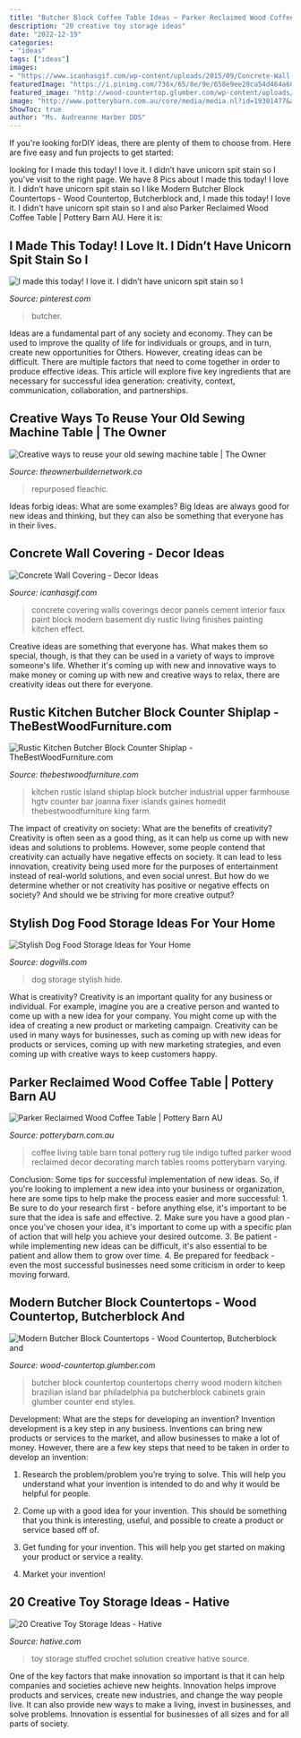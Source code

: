 ```yaml
---
title: "Butcher Block Coffee Table Ideas ~ Parker Reclaimed Wood Coffee Table"
description: "20 creative toy storage ideas"
date: "2022-12-19"
categories:
- "ideas"
tags: ["ideas"]
images:
- "https://www.icanhasgif.com/wp-content/uploads/2015/09/Concrete-Wall-Covering.jpg"
featuredImage: "https://i.pinimg.com/736x/65/8e/9e/658e9ee28ca54d464a60c8e502139c94.jpg"
featured_image: "http://wood-countertop.glumber.com/wp-content/uploads/2014/09/cherry_butcher_block_countertop_6732.jpg"
image: "http://www.potterybarn.com.au/core/media/media.nl?id=19301477&amp;c=3572911&amp;h=6d3a3e866989b917f93c&amp;resizeid=4&amp;resizeh=1200&amp;resizew=1200"
ShowToc: true
author: "Ms. Audreanne Harber DDS"
---
```



If you're looking forDIY ideas, there are plenty of them to choose from. Here are five easy and fun projects to get started: 

	

		
looking for I made this today! I love it. I didn’t have unicorn spit stain so I you've visit to the right page. We have 8 Pics about I made this today! I love it. I didn’t have unicorn spit stain so I like Modern Butcher Block Countertops - Wood Countertop, Butcherblock and, I made this today! I love it. I didn’t have unicorn spit stain so I and also Parker Reclaimed Wood Coffee Table | Pottery Barn AU. Here it is:
		
    
## I Made This Today! I Love It. I Didn’t Have Unicorn Spit Stain So I

<img loading=lazy src="https://i.pinimg.com/736x/65/8e/9e/658e9ee28ca54d464a60c8e502139c94.jpg" onerror="this.onerror=null;this.src='https://tse2.mm.bing.net/th?id=OIP.KjzhYEoGe7hSn4ZSZMKZ0gHaJ3&amp;pid=15.1';" alt="I made this today! I love it. I didn’t have unicorn spit stain so I">

_Source: pinterest.com_

>butcher. 

	

Ideas are a fundamental part of any society and economy. They can be used to improve the quality of life for individuals or groups, and in turn, create new opportunities for Others. However, creating ideas can be difficult. There are multiple factors that need to come together in order to produce effective ideas. This article will explore five key ingredients that are necessary for successful idea generation: creativity, context, communication, collaboration, and partnerships.

    
## Creative Ways To Reuse Your Old Sewing Machine Table | The Owner

<img loading=lazy src="https://theownerbuildernetwork.co/wp-content/uploads/2016/05/Upcycled-Old-Sewing-Machine-Table-17.jpg" onerror="this.onerror=null;this.src='https://tse3.mm.bing.net/th?id=OIP.JtmgFRpsRMG2hi6xvKODRAHaHa&amp;pid=15.1';" alt="Creative ways to reuse your old sewing machine table | The Owner">

_Source: theownerbuildernetwork.co_

>repurposed fleachic. 

	

Ideas forbig ideas: What are some examples?
Big Ideas are always good for new ideas and thinking, but they can also be something that everyone has in their lives.

    
## Concrete Wall Covering - Decor Ideas

<img loading=lazy src="https://www.icanhasgif.com/wp-content/uploads/2015/09/Concrete-Wall-Covering.jpg" onerror="this.onerror=null;this.src='https://tse3.mm.bing.net/th?id=OIP.cZ0blbFUcAqD90xMiMQPKwHaEK&amp;pid=15.1';" alt="Concrete Wall Covering - Decor Ideas">

_Source: icanhasgif.com_

>concrete covering walls coverings decor panels cement interior faux paint block modern basement diy rustic living finishes painting kitchen effect. 

	

Creative ideas are something that everyone has. What makes them so special, though, is that they can be used in a variety of ways to improve someone's life. Whether it's coming up with new and innovative ways to make money or coming up with new and creative ways to relax, there are creativity ideas out there for everyone.

    
## Rustic Kitchen Butcher Block Counter Shiplap - TheBestWoodFurniture.com

<img loading=lazy src="https://thebestwoodfurniture.com/wp-content/uploads/2018/04/Rustic-Kitchen-Butcher-Block-Counter-Shiplap.jpg" onerror="this.onerror=null;this.src='https://tse2.mm.bing.net/th?id=OIP.bPh1G65Gyuo146guNz30ZQHaKO&amp;pid=15.1';" alt="Rustic Kitchen Butcher Block Counter Shiplap - TheBestWoodFurniture.com">

_Source: thebestwoodfurniture.com_

>kitchen rustic island shiplap block butcher industrial upper farmhouse hgtv counter bar joanna fixer islands gaines homedit thebestwoodfurniture king farm. 

	

The impact of creativity on society: What are the benefits of creativity?
Creativity is often seen as a good thing, as it can help us come up with new ideas and solutions to problems. However, some people contend that creativity can actually have negative effects on society. It can lead to less innovation, creativity being used more for the purposes of entertainment instead of real-world solutions, and even social unrest. But how do we determine whether or not creativity has positive or negative effects on society? And should we be striving for more creative output?

    
## Stylish Dog Food Storage Ideas For Your Home

<img loading=lazy src="https://www.dogvills.com/wp-content/uploads/2014/11/Dog-Food-Storage-Ideas.jpg" onerror="this.onerror=null;this.src='https://tse3.mm.bing.net/th?id=OIP.dMcINGKkCK2qsF0K3O24GQHaLo&amp;pid=15.1';" alt="Stylish Dog Food Storage Ideas for Your Home">

_Source: dogvills.com_

>dog storage stylish hide. 

	

What is creativity?
Creativity is an important quality for any business or individual. For example, imagine you are a creative person and wanted to come up with a new idea for your company. You might come up with the idea of creating a new product or marketing campaign. Creativity can be used in many ways for businesses, such as coming up with new ideas for products or services, coming up with new marketing strategies, and even coming up with creative ways to keep customers happy.

    
## Parker Reclaimed Wood Coffee Table | Pottery Barn AU

<img loading=lazy src="http://www.potterybarn.com.au/core/media/media.nl?id=19301477&amp;c=3572911&amp;h=6d3a3e866989b917f93c&amp;resizeid=4&amp;resizeh=1200&amp;resizew=1200" onerror="this.onerror=null;this.src='https://tse2.mm.bing.net/th?id=OIP.-uS-qD20CNczUiPE3qRsvwHaGq&amp;pid=15.1';" alt="Parker Reclaimed Wood Coffee Table | Pottery Barn AU">

_Source: potterybarn.com.au_

>coffee living table barn tonal pottery rug tile indigo tufted parker wood reclaimed decor decorating march tables rooms potterybarn varying. 

	

Conclusion: Some tips for successful implementation of new ideas.
So, if you're looking to implement a new idea into your business or organization, here are some tips to help make the process easier and more successful: 1. Be sure to do your research first - before anything else, it's important to be sure that the idea is safe and effective. 2. Make sure you have a good plan - once you've chosen your idea, it's important to come up with a specific plan of action that will help you achieve your desired outcome. 3. Be patient - while implementing new ideas can be difficult, it's also essential to be patient and allow them to grow over time. 4. Be prepared for feedback - even the most successful businesses need some criticism in order to keep moving forward. 
    
## Modern Butcher Block Countertops - Wood Countertop, Butcherblock And

<img loading=lazy src="http://wood-countertop.glumber.com/wp-content/uploads/2014/09/cherry_butcher_block_countertop_6732.jpg" onerror="this.onerror=null;this.src='https://tse4.mm.bing.net/th?id=OIP.lgkG4-bwiku9MUDy02EBpAHaLH&amp;pid=15.1';" alt="Modern Butcher Block Countertops - Wood Countertop, Butcherblock and">

_Source: wood-countertop.glumber.com_

>butcher block countertop countertops cherry wood modern kitchen brazilian island bar philadelphia pa butcherblock cabinets grain glumber counter end styles. 

	

Development: What are the steps for developing an invention?
Invention development is a key step in any business. Inventions can bring new products or services to the market, and allow businesses to make a lot of money. However, there are a few key steps that need to be taken in order to develop an invention:
1. Research the problem/problem you’re trying to solve. This will help you understand what your invention is intended to do and why it would be helpful for people.

2. Come up with a good idea for your invention. This should be something that you think is interesting, useful, and possible to create a product or service based off of.

3. Get funding for your invention. This will help you get started on making your product or service a reality.

4. Market your invention!

    
## 20 Creative Toy Storage Ideas - Hative

<img loading=lazy src="https://hative.com/wp-content/uploads/2014/11/toy-storage-ideas/20-crochet-stuffed-toy-solution.jpg" onerror="this.onerror=null;this.src='https://tse2.mm.bing.net/th?id=OIP.s2EL1LKfhQqGdq-P0OatqwHaLH&amp;pid=15.1';" alt="20 Creative Toy Storage Ideas - Hative">

_Source: hative.com_

>toy storage stuffed crochet solution creative hative source. 

	

One of the key factors that make innovation so important is that it can help companies and societies achieve new heights. Innovation helps improve products and services, create new industries, and change the way people live. It can also provide new ways to make a living, invest in businesses, and solve problems. Innovation is essential for businesses of all sizes and for all parts of society.

